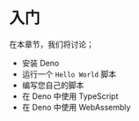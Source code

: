 # 入门

在本章节，我们将讨论；

- 安装 Deno
- 运行一个 `Hello World` 脚本
- 编写您自己的脚本
- 在 Deno 中使用 TypeScript
- 在 Deno 中使用 WebAssembly
